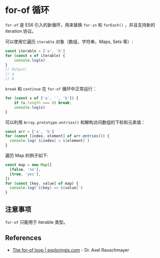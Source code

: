 # for-of 循环

`for-of` 是 ES6 引入的新循环，用来替换 `for-in` 和 `forEach()` ，并且支持新的 iteration 协议。

可以使用它遍历 `iterable` 对象（数组，字符串，Maps, Sets 等）:

```javascript
const iterable = ['a', 'b']
for (const x of iterable) {
    console.log(x)
}
// Output:
// a
// b
```

`break` 和 `continue` 在 `for-of` 循环中正常运行：

```javascript
for (const x of ['a', '', 'b']) {
    if (x.length === 0) break;
    console.log(x)
}
```

可以利用 `Array.prototype.entries()` 和解构访问数组的下标和元素值：

```javascript
const arr = ['a', 'b']
for (const [index, element] of arr.entries()) {
  console.log(`${index} = ${element}`)
}
```

遍历 Map 的例子如下:

```javascript
const map = new Map([
  [false, 'no'],
  [true, 'yes'],
])
for (const [key, value] of map) {
  console.log(`${key} => ${value}`)
}
```

## 注意事项

`for-of` 只能用于 iterable 类型。

## References
- [The for-of loop | exploringjs.com](http://exploringjs.com/es6/ch_for-of.html) - Dr. Axel Rauschmayer